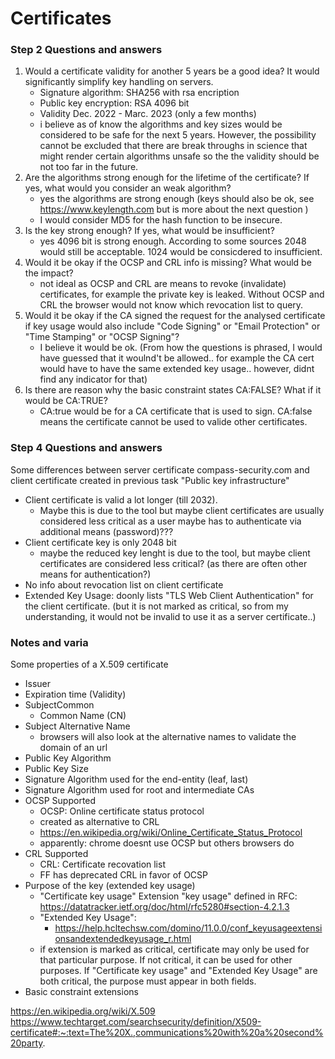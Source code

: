 # Certificates

### Step 2 Questions and answers

1. Would a certificate validity for another 5 years be a good idea? It would significantly simplify key handling on servers.
    - Signature algorithm: SHA256 with rsa encription
    - Public key encryption: RSA 4096 bit
    - Validity Dec. 2022 - Marc. 2023  (only a few months)
    - i believe as of know the algorithms and key sizes would be considered to be safe for the next 5 years. However, the possibility cannot be excluded that there are break throughs in science that might render certain algorithms unsafe so the the validity should be not too far in the future. 
2. Are the algorithms strong enough for the lifetime of the certificate? If yes, what would you consider an weak algorithm?
    - yes the algorithms are strong enough (keys should also be ok, see https://www.keylength.com but is more about the next question )
    - I would consider MD5 for the hash function to be insecure.
3. Is the key strong enough? If yes, what would be insufficient?
    - yes 4096 bit is strong enough. According to some sources 2048 would still be acceptable. 1024 would be consicdered to insufficient. 
4. Would it be okay if the OCSP and CRL info is missing? What would be the impact?
    - not ideal as OCSP and CRL are means to revoke (invalidate) certificates, for example the private key is leaked. Without OCSP and CRL the browser would not know which revocation list to query.
5. Would it be okay if the CA signed the request for the analysed certificate if key usage would also include "Code Signing" or "Email Protection" or "Time Stamping" or "OCSP Signing"?
    - I believe it would be ok. (From how the questions is phrased, I would have guessed that it woulnd't be allowed.. for example the CA cert would have to have the same extended key usage.. however, didnt find any indicator for that) 
6. Is there are reason why the basic constraint states CA:FALSE? What if it would be CA:TRUE?
    - CA:true would be for a CA certificate that is used to sign. CA:false means the certificate cannot be used to valide other certificates.

### Step 4 Questions and answers
Some differences between server certificate compass-security.com and client certificate created in previous task "Public key infrastructure"

- Client certificate is valid a lot longer (till 2032).
    - Maybe this is due to the tool but maybe client certificates are usually considered less critical as a user maybe has to authenticate via additional means (password)???
- Client certificate key is only 2048 bit
    - maybe the reduced key lenght is due to the tool, but maybe client certificates are considered less critical? (as there are often other means for authentication?)
- No info about revocation list on client certificate
- Extended Key Usage: doonly lists "TLS Web Client Authentication" for the client certificate. (but it is not marked as critical, so from my understanding, it would not be invalid to use it as a server certificate..)

### Notes and varia

Some properties of a X.509 certificate


- Issuer
- Expiration time (Validity)
- SubjectCommon
    - Common Name (CN)
- Subject Alternative Name
    - browsers will also look at the alternative names to validate the domain of an url
- Public Key Algorithm
- Public Key Size
- Signature Algorithm used for the end-entity (leaf, last)
- Signature Algorithm used for root and intermediate CAs
- OCSP Supported
    - OCSP: Online certificate status protocol
    - created as alternative to CRL
    - https://en.wikipedia.org/wiki/Online_Certificate_Status_Protocol 
    - apparently: chrome doesnt use OCSP but others browsers do
- CRL Supported
    - CRL: Certificate recovation list
    - FF has deprecated CRL in favor of OCSP
- Purpose of the key (extended key usage)
    - "Certificate key usage" 
    Extension "key usage" defined in RFC: https://datatracker.ietf.org/doc/html/rfc5280#section-4.2.1.3
    - "Extended Key Usage": 
        - https://help.hcltechsw.com/domino/11.0.0/conf_keyusageextensionsandextendedkeyusage_r.html
    - if extension is marked as critical, certificate may only be used for that particular purpose. If not critical, it can be used for other purposes. If "Certificate key usage" and "Extended Key Usage" are both critical, the purpose must appear in both fields.
- Basic constraint extensions



https://en.wikipedia.org/wiki/X.509
https://www.techtarget.com/searchsecurity/definition/X509-certificate#:~:text=The%20X.,communications%20with%20a%20second%20party.
